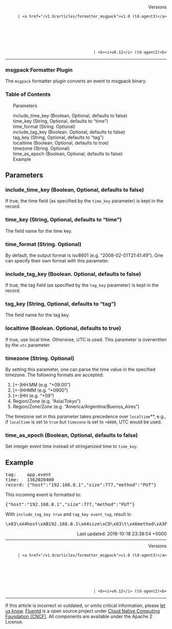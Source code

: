 <section id="main">
<div id="page">
<div class="topic_content">
<article>
<div style="text-align:right">
<div style="text-align:right">
Versions 
  
    
    | <a href="/v1.0/articles/formatter_msgpack">v1.0 (td-agent3)</a>
    
  

  

  
    
    | <b><i>v0.12</i> (td-agent2)<b>
</b></b>
</div>
</div>
<hr size="1" style="margin-top: 10px; margin-bottom: 10px; color: rgba(0, 0, 0, .15);"/>
<hgroup>
<h1>msgpack Formatter Plugin</h1>
</hgroup>
<p>The <code>msgpack</code> formatter plugin converts an event to msgpack binary.</p>
<a name="parameters"></a>
<section id="table-of-contents"><h3>Table of Contents</h3>
<ul id="toc">
<li class="toc-item"><a href="#parameters">Parameters</a></li>
<ul class="sub-toc">
<li class="sub-toc-item"><a href="#include_time_key-(boolean,-optional,-defaults-to-false)">include_time_key (Boolean, Optional, defaults to false)</a></li>
<li class="sub-toc-item"><a href="#time_key-(string,-optional,-defaults-to-%E2%80%9Ctime%E2%80%9D)">time_key (String, Optional, defaults to “time”)</a></li>
<li class="sub-toc-item"><a href="#time_format-(string.-optional)">time_format (String. Optional)</a></li>
<li class="sub-toc-item"><a href="#include_tag_key-(boolean.-optional,-defaults-to-false)">include_tag_key (Boolean. Optional, defaults to false)</a></li>
<li class="sub-toc-item"><a href="#tag_key-(string,-optional,-defaults-to-%E2%80%9Ctag%E2%80%9D)">tag_key (String, Optional, defaults to “tag”)</a></li>
<li class="sub-toc-item"><a href="#localtime-(boolean.-optional,-defaults-to-true)">localtime (Boolean. Optional, defaults to true)</a></li>
<li class="sub-toc-item"><a href="#timezone-(string.-optional)">timezone (String. Optional)</a></li>
<li class="sub-toc-item"><a href="#time_as_epoch-(boolean,-optional,-defaults-to-false)">time_as_epoch (Boolean, Optional, defaults to false)</a></li>
</ul>
<li class="toc-item"><a href="#example">Example</a></li>
</ul>
</section>
<h2>Parameters</h2>
<a name="include_time_key-(boolean,-optional,-defaults-to-false)"></a><h3>include_time_key (Boolean, Optional, defaults to false)</h3>
<p>If true, the time field (as specified by the <code>time_key</code> parameter) is kept in the record.</p>
<a name="time_key-(string,-optional,-defaults-to-%E2%80%9Ctime%E2%80%9D)"></a><h3>time_key (String, Optional, defaults to “time”)</h3>
<p>The field name for the time key.</p>
<a name="time_format-(string.-optional)"></a><h3>time_format (String. Optional)</h3>
<p>By default, the output format is iso8601 (e.g. “2008-02-01T21:41:49”). One can specify their own format with this parameter.</p>
<a name="include_tag_key-(boolean.-optional,-defaults-to-false)"></a><h3>include_tag_key (Boolean. Optional, defaults to false)</h3>
<p>If true, the tag field (as specified by the <code>tag_key</code> parameter) is kept in the record.</p>
<a name="tag_key-(string,-optional,-defaults-to-%E2%80%9Ctag%E2%80%9D)"></a><h3>tag_key (String, Optional, defaults to “tag”)</h3>
<p>The field name for the tag key.</p>
<a name="localtime-(boolean.-optional,-defaults-to-true)"></a><h3>localtime (Boolean. Optional, defaults to true)</h3>
<p>  If true, use local time. Otherwise, UTC is used. This parameter is overwritten by the <code>utc</code> parameter.</p>
<a name="timezone-(string.-optional)"></a><h3>timezone (String. Optional)</h3>
<p>By setting this parameter, one can parse the time value in the specified timezone. The following formats are accepted:</p>
<ol>
<li>[+-]HH:MM (e.g. “+09:00”)</li>
<li>[+-]HHMM (e.g. “+0900”)</li>
<li>[+-]HH (e.g. “+09”)</li>
<li>Region/Zone (e.g. “Asia/Tokyo”)</li>
<li>Region/Zone/Zone (e.g. “America/Argentina/Buenos_Aires”)</li>
</ol>
<p>The timezone set in this parameter takes precedence over <code>localtime</code>**, e.g., if <code>localtime</code> is set to <code>true</code> but <code>timezone</code> is set to <code>+0000</code>, UTC would be used.</p>
<a name="time_as_epoch-(boolean,-optional,-defaults-to-false)"></a><h3>time_as_epoch (Boolean, Optional, defaults to false)</h3>
<p>Set integer event time instead of stringanized time to <code>time_key</code>.</p>
<a name="example"></a><h2>Example</h2>
<pre class="CodeRay">tag:    app.event
time:   1362020400
record: {"host":"192.168.0.1","size":777,"method":"PUT"}
</pre>
<p>This incoming event is formatted to:</p>
<pre class="CodeRay">{"host":"192.168.0.1","size":777,"method":"PUT"}
</pre>
<p>With <code>include_tag_key true</code> and <code>tag_key event_tag</code>, result is:</p>
<pre class="CodeRay">\x83\xA4host\xAB192.168.0.1\xA4size\xCD\x03\t\xA6method\xA3PUT
</pre>
<div style="text-align:right">
  Last updated: 2018-10-18 23:38:54 +0000
  </div>
<hr size="1" style="margin-top: 10px; margin-bottom: 10px; color: rgba(0, 0, 0, .15);"/>
<div style="text-align:right">
Versions 
  
    
    | <a href="/v1.0/articles/formatter_msgpack">v1.0 (td-agent3)</a>
    
  

  

  
    
    | <b><i>v0.12</i> (td-agent2)<b>
</b></b>
</div>
<hr size="1" style="margin-top: 10px; margin-bottom: 10px; color: rgba(0, 0, 0, .15);"/>
<p>
    If this article is incorrect or outdated, or omits critical information, please <a href="https://github.com/fluent/fluentd-docs/issues?state=open">let us know</a>. <a href="http://www.fluentd.org/">Fluentd</a> is a  open source project under <a href="https://cncf.io/">Cloud Native Computing Foundation (CNCF)</a>. All components are available under the Apache 2 License.
  </p>
</article>
</div>
<!-- /#topic_content -->
</div>
<!-- /#page -->
</section>